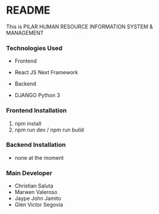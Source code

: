 # README

This is PILAR HUMAN RESOURCE INFORMATION SYSTEM & MANAGEMENT

### Technologies Used

- Frontend

* React JS Next Framework

- Backend

* DJANGO Python 3

### Frontend Installation

1. npm install
2. npm run dev / npm run build

### Backend Installation

- none at the moment

### Main Developer

- Christian Saluta
- Marwen Valeroso
- Jaype John Jamito
- Glen Victor Segovia
